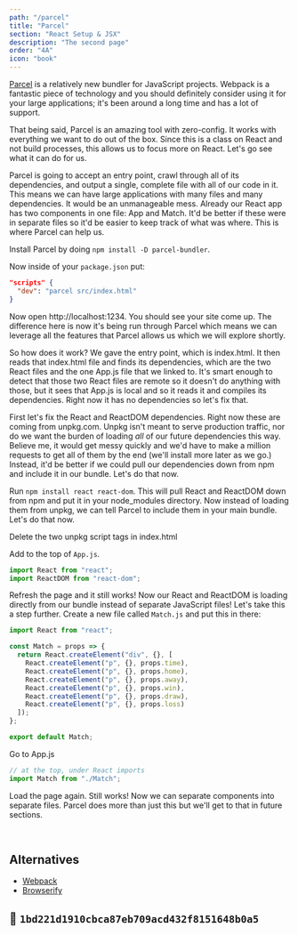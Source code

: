 ```yaml
---
path: "/parcel"
title: "Parcel"
section: "React Setup & JSX"
description: "The second page"
order: "4A"
icon: "book"
---
```


[Parcel][parcel] is a relatively new bundler for JavaScript projects. Webpack is a fantastic piece of technology and you should definitely consider using it for your large applications; it's been around a long time and has a lot of support.

That being said, Parcel is an amazing tool with zero-config. It works with everything we want to do out of the box. Since this is a class on React and not build processes, this allows us to focus more on React. Let's go see what it can do for us.

Parcel is going to accept an entry point, crawl through all of its dependencies, and output a single, complete file with all of our code in it. This means we can have large applications with many files and many dependencies. It would be an unmanageable mess. Already our React app has two components in one file: App and Match. It'd be better if these were in separate files so it'd be easier to keep track of what was where. This is where Parcel can help us.

Install Parcel by doing `npm install -D parcel-bundler`.

Now inside of your `package.json` put:

```json
"scripts" {
  "dev": "parcel src/index.html"
}
```

Now open http://localhost:1234. You should see your site come up. The difference here is now it's being run through Parcel which means we can leverage all the features that Parcel allows us which we will explore shortly.

So how does it work? We gave the entry point, which is index.html. It then reads that index.html file and finds its dependencies, which are the two React files and the one App.js file that we linked to. It's smart enough to detect that those two React files are remote so it doesn't do anything with those, but it sees that App.js is local and so it reads it and compiles its dependencies. Right now it has no dependencies so let's fix that.

First let's fix the React and ReactDOM dependencies. Right now these are coming from unpkg.com. Unpkg isn't meant to serve production traffic, nor do we want the burden of loading _all_ of our future dependencies this way. Believe me, it would get messy quickly and we'd have to make a million requests to get all of them by the end (we'll install more later as we go.) Instead, it'd be better if we could pull our dependencies down from npm and include it in our bundle. Let's do that now.

Run `npm install react react-dom`. This will pull React and ReactDOM down from npm and put it in your node_modules directory. Now instead of loading them from unpkg, we can tell Parcel to include them in your main bundle. Let's do that now.

Delete the two unpkg script tags in index.html

Add to the top of `App.js`.

```javascript
import React from "react";
import ReactDOM from "react-dom";
```

Refresh the page and it still works! Now our React and ReactDOM is loading directly from our bundle instead of separate JavaScript files! Let's take this a step further. Create a new file called `Match.js` and put this in there:

```javascript
import React from "react";

const Match = props => {
  return React.createElement("div", {}, [
    React.createElement("p", {}, props.time),
    React.createElement("p", {}, props.home),
    React.createElement("p", {}, props.away),
    React.createElement("p", {}, props.win),
    React.createElement("p", {}, props.draw),
    React.createElement("p", {}, props.loss)
  ]);
};

export default Match;
```

Go to App.js

```javascript
// at the top, under React imports
import Match from "./Match";
```

Load the page again. Still works! Now we can separate components into separate files. Parcel does more than just this but we'll get to that in future sections.

&nbsp;

## Alternatives

- [Webpack][webpack]
- [Browserify][browserify]

[browserify]: http://browserify.org/
[webpack]: https://webpack.js.org/
[parcel]: https://parceljs.org/

## 🌳 `1bd221d1910cbca87eb709acd432f8151648b0a5`
